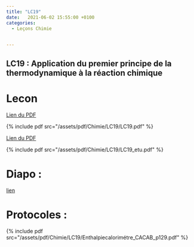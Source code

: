 ```yaml
---
title: "LC19"
date:   2021-06-02 15:55:00 +0100
categories:
  - Leçons Chimie

  
---
```


## LC19 : Application du premier principe de la thermodynamique à la réaction chimique

# Lecon

[Lien du PDF](/assets/pdf/Chimie/LC19/LC19.pdf)

{% include pdf src="/assets/pdf/Chimie/LC19/LC19.pdf" %}

[Lien du PDF](/assets/pdf/Chimie/LC19/LC19_etu.pdf)

{% include pdf src="/assets/pdf/Chimie/LC19/LC19_etu.pdf" %}


# Diapo : 

<a href="/assets/pdf/Chimie/LC19/LC19.pptx" download>lien</a>

# Protocoles :

{% include pdf src="/assets/pdf/Chimie/LC19/Enthalpiecalorimétre_CACAB_p129.pdf" %}

